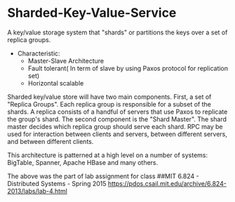 # Sharded-Key-Value-Service
A key/value storage system that "shards" or partitions the keys over a set of replica groups.
- Characteristic:
  - Master-Slave Architecture 
  - Fault tolerant( In term of slave by using Paxos protocol for replication set)
  - Horizontal scalable
  
Sharded key/value store will have two main components. First, a set of "Replica Groups". 
Each replica group is responsible for a subset of the shards. A replica consists of a handful of servers that use Paxos to 
replicate the group's shard. The second component is the "Shard Master". The shard master decides which replica group 
should serve each shard. RPC may be used for interaction between clients and servers, between different servers, 
and between different clients.

This architecture is patterned at a high level on a number of systems: BigTable, Spanner, Apache HBase and many others.

The above was the part of lab assignment for class ##MIT 6.824 - Distributed Systems - Spring 2015
https://pdos.csail.mit.edu/archive/6.824-2013/labs/lab-4.html
